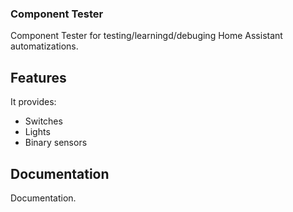 ### Component Tester
Component Tester for testing/learningd/debuging Home Assistant automatizations.

## Features
It provides:
* Switches
* Lights
* Binary sensors

## Documentation
Documentation.
